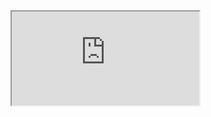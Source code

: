 <iframe src="https://github.com/pixelatedbrian/polished-vernacular/blob/master/notebooks/back_bokeh_static_page_testing.html"></iframe>
